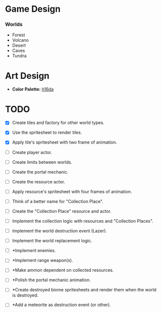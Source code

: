 # Game Design

### Worlds

- Forest
- Volcano
- Desert
- Caves
- Tundra

# Art Design

- **Color Palette:** [h16da](https://lospec.com/palette-list/h16da)

# TODO

- [x] Create tiles and factory for other world types.
- [x] Use the spritesheet to render tiles.
- [x] Apply tile's spritesheet with two frame of animation.

- [ ] Create player actor.

- [ ] Create limits between worlds.
- [ ] Create the portal mechanic.

- [ ] Create the resource actor.
- [ ] Apply resource's spritesheet with four frames of animation.
- [ ] Think of a better name for "Collection Place".
- [ ] Create the "Collection Place" resource and actor.
- [ ] Implement the collection logic with resources and "Collection Places".

- [ ] Implement the world destruction event (Lazer).
- [ ] Implement the world replacement logic.

- [ ] \*Implement enemies.
- [ ] \*Implement range weapon(s).
- [ ] \*Make ammon dependent on collected resources.

- [ ] \*Polish the portal mechanic animation.

- [ ] \*Create destroyed biome spritesheets and render them when the world is destroyed.

- [ ] \*Add a meteorite as destruction event (or other).
